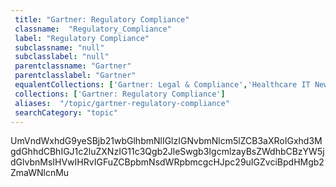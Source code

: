 ```yaml
--- 
 title: "Gartner: Regulatory Compliance" 
 classname:  "Regulatory_Compliance" 
 label: "Regulatory Compliance" 
 subclassname: "null" 
 subclasslabel: "null" 
 parentclassname: "Gartner" 
 parentclasslabel: "Gartner" 
 equalentCollections: ['Gartner: Legal & Compliance','Healthcare IT News: Compliance & Legal'] 
 collections: ['Gartner: Regulatory Compliance']
 aliases:  "/topic/gartner-regulatory-compliance"  
 searchCategory: "topic" 
---
```

UmVndWxhdG9yeSBjb21wbGlhbmNlIGlzIGNvbmNlcm5lZCB3aXRoIGxhd3MgdGhhdCBhIGJ1c2luZXNzIG11c3Qgb2JleSwgb3IgcmlzayBsZWdhbCBzYW5jdGlvbnMsIHVwIHRvIGFuZCBpbmNsdWRpbmcgcHJpc29uIGZvciBpdHMgb2ZmaWNlcnMu